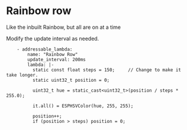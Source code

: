 # Rainbow row

Like the inbuilt Rainbow, but all are on at a time

Modify the update interval as needed.

```
    - addressable_lambda:
        name: "Rainbow Row"
        update_interval: 200ms
        lambda: |-
          static const float steps = 150;     // Change to make it take longer.
          static uint32_t position = 0;

          uint32_t hue = static_cast<uint32_t>(position / steps * 255.0);

          it.all() = ESPHSVColor(hue, 255, 255);

          position++;
          if (position > steps) position = 0;
```
